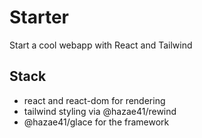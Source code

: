 # Starter

Start a cool webapp with React and Tailwind

## Stack

- react and react-dom for rendering
- tailwind styling via @hazae41/rewind
- @hazae41/glace for the framework